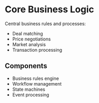 # Core Business Logic

Central business rules and processes:
- Deal matching
- Price negotiations
- Market analysis
- Transaction processing

## Components
- Business rules engine
- Workflow management
- State machines
- Event processing